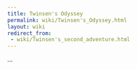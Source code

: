 ```yaml
---
title: Twinsen's Odyssey
permalink: wiki/Twinsen's_Odyssey.html
layout: wiki
redirect_from:
 - wiki/Twinsen's_second_adventure.html
---
```


...
